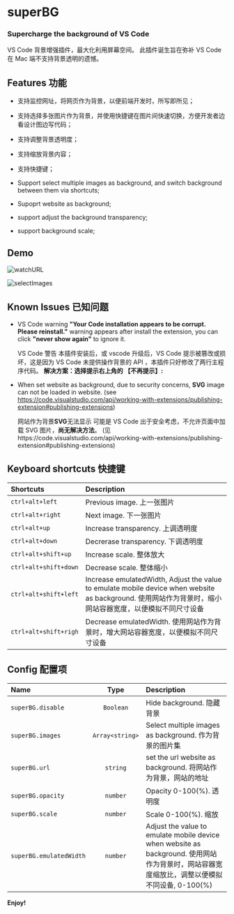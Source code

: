 # superBG

### Supercharge the background of VS Code

VS Code 背景增强插件，最大化利用屏幕空间。
此插件诞生旨在弥补 VS Code 在 Mac 端不支持背景透明的遗憾。

## Features 功能

- 支持监控网址，将网页作为背景，以便前端开发时，所写即所见；
- 支持选择多张图片作为背景，并使用快捷键在图片间快速切换，方便开发者边看设计图边写代码；
- 支持调整背景透明度；
- 支持缩放背景内容；
- 支持快捷键；

- Support select multiple images as background, and switch background between them via shortcuts;
- Supoprt website as background;
- support adjust the background transparency;
- support background scale;

## Demo

![watchURL][1]

![selectImages][2]

## Known Issues 已知问题

- VS Code warning
  **"Your Code installation appears to be corrupt. Please reinstall."** warning appears after install the extension, you can click **"never show again"** to ignore it.

  VS Code 警告
  本插件安装后，或 vscode 升级后，VS Code 提示被篡改或损坏，这是因为 VS Code 未提供操作背景的 API ，本插件只好修改了两行主程序代码。
  **解决方案：选择提示右上角的 【不再提示】:**

- When set website as background, due to security concerns, **SVG** image can not be loaded in website.
  (see https://code.visualstudio.com/api/working-with-extensions/publishing-extension#publishing-extensions)

  网站作为背景**SVG**无法显示
  可能是 VS Code 出于安全考虑，不允许页面中加载 SVG 图片，**尚无解决方法**。
  (见https://code.visualstudio.com/api/working-with-extensions/publishing-extension#publishing-extensions)

## Keyboard shortcuts 快捷键

| Shortcuts             | Description                                                                                                                                              |
| :-------------------- | :------------------------------------------------------------------------------------------------------------------------------------------------------- |
| `ctrl+alt+left`       | Previous image. 上一张图片                                                                                                                               |
| `ctrl+alt+right`      | Next image. 下一张图片                                                                                                                                   |
| `ctrl+alt+up`         | Increase transparency. 上调透明度                                                                                                                        |
| `ctrl+alt+down`       | Decrerase transparency. 下调透明度                                                                                                                       |
| `ctrl+alt+shift+up`   | Increase scale. 整体放大                                                                                                                                 |
| `ctrl+alt+shift+down` | Decrease scale. 整体缩小                                                                                                                                 |
| `ctrl+alt+shift+left` | Increase emulatedWidth, Adjust the value to emulate mobile device when website as background. 使用网站作为背景时，缩小网站容器宽度，以便模拟不同尺寸设备 |
| `ctrl+alt+shift+righ` | Decrease emulatedWidth. 使用网站作为背景时，增大网站容器宽度，以便模拟不同尺寸设备                                                                       |

## Config 配置项

| Name                    |      Type       | Description                                                                                                                                  |
| :---------------------- | :-------------: | :------------------------------------------------------------------------------------------------------------------------------------------- |
| `superBG.disable`       |    `Boolean`    | Hide background. 隐藏背景                                                                                                                    |
| `superBG.images`        | `Array<string>` | Select multiple images as background. 作为背景的图片集                                                                                       |
| `superBG.url`           |    `string`     | set the url website as background. 将网站作为背景，网站的地址                                                                                |
| `superBG.opacity`       |    `number`     | Opacity 0-100(%). 透明度                                                                                                                     |
| `superBG.scale`         |    `number`     | Scale 0-100(%). 缩放                                                                                                                         |
| `superBG.emulatedWidth` |    `number`     | Adjust the value to emulate mobile device when website as background. 使用网站作为背景时，网站容器宽度缩放比，调整以便模拟不同设备, 0-100(%) |

**Enjoy!**

[1]: https://raw.githubusercontent.com/jaweii/superBG/master/demo/watchURL.gif
[2]: https://raw.githubusercontent.com/jaweii/superBG/master/demo/selectImages.gif

